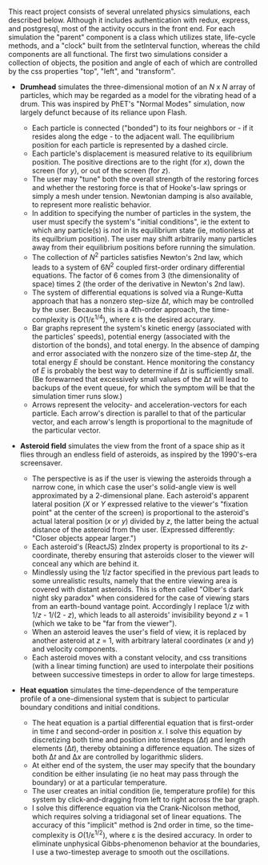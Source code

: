 This react project consists of several unrelated physics simulations, each described below.  Although it includes authentication
 with redux, express, and postgresql, most of the activity occurs in the front end.  For each simulation the "parent" component is a class which utilizes state, life-cycle methods, and a "clock" built from the setInterval function, whereas the child components are all functional.
 The first two simulations consider a collection of objects, the position and angle of each of which are controlled by the css properties "top", "left", and "transform".

* **Drumhead** simulates the three-dimensional motion of an *N* x *N* array of particles, which may be regarded as a model for the vibrating head of a drum.  This was inspired by PhET's "Normal Modes" simulation, now largely defunct because of its reliance upon Flash.
    * Each particle is connected ("bonded") to its four neighbors or - if it resides along the edge - to the adjacent wall.  The equilibrium position for each particle is represented by a dashed circle.
    * Each particle's displacement is measured relative to its equilibrium position.  The positive directions are to the right (for *x*), down the screen (for *y*), or out of the screen (for *z*).
    * The user may "tune" both the overall strength of the restoring forces and whether the restoring force is that of Hooke's-law springs or simply a mesh under tension.  Newtonian damping is also available, to represent more realistic behavior.
    * In addition to specifying the number of particles in the system, the user must specify the system's "initial conditions", ie the extent to which any particle(s) is *not* in its equilibrium state (ie, motionless at its equilbrium position).  The user may shift arbitrarily many particles away from their equilibrium positions before running the simulation.
    * The collection of *N*<sup>2</sup> particles satisfies Newton's 2nd law, which leads to a system of 6*N*<sup>2</sup> coupled first-order ordinary differential equations.  The factor of 6 comes from 3 (the dimensionality of space) times 2 (the order of the derivative in Newton's 2nd law).
    * The system of differential equations is solved via a Runge-Kutta approach that has a nonzero step-size &Delta;*t*, which may be controlled by the user.  Because this is a 4th-order approach, the time-complexity is *O*(1/&epsilon;<sup>1/4</sup>), where &epsilon; is the desired accurary.
    * Bar graphs represent the system's kinetic energy (associated with the particles' speeds), potential energy (associated with the distortion of the bonds), and total energy.  In the absence of damping and error associated with the nonzero size of the time-step &Delta;*t*, the total energy *E* should be constant.  Hence monitoring the constancy of *E* is probably the best way to determine if &Delta;*t* is sufficiently small.  (Be forewarned that excessively small values of the &Delta;*t* will lead to backups of the event queue, for which the symptom will be that the simulation timer runs slow.)
    * Arrows represent the velocity- and acceleration-vectors for each particle.  Each arrow's direction is parallel to that of the particular vector, and each arrow's length is proportional to the magnitude of the particular vector.

* **Asteroid field** simulates the view from the front of a space ship as it flies through an endless field of asteroids, as inspired by the 1990's-era screensaver.
    * The perspective is as if the user is viewing the asteroids through a narrow cone, in which case the user's solid-angle view is well approximated by a 2-dimensional plane. Each asteroid's apparent lateral position (*X* or *Y* expressed relative to the viewer's "fixation point" at the center of the screen) is proportional to the asteroid's actual lateral position (*x* or *y*) divided by *z*, the latter being the actual distance of the asteroid from the user. (Expressed differently: "Closer objects appear larger.")
    * Each asteroid's (ReactJS) zIndex property is proportional to its *z*-coordinate, thereby ensuring that asteroids closer to the viewer will conceal any which are behind it.
    * Mindlessly using the 1/*z* factor specified in the previous part leads to some unrealistic results, namely that the entire viewing area is covered with distant asteroids.  This is often called "Olber's dark night sky paradox" when considered for the case of viewing stars from an earth-bound vantage point.  Accordingly I replace 1/*z* with 1/*z* - 1/(2 - *z*), which leads to all asteroids' invisibility beyond *z* = 1 (which we take to be "far from the viewer").
    * When an asteroid leaves the user's field of view, it is replaced by another asteroid at *z* = 1, with arbitrary lateral coordinates (*x* and *y*) and velocity components.
    * Each asteroid moves with a constant velocity, and css transitions (with a linear timing function) are used to interpolate their positions between successive timesteps in order to allow for large timesteps.

* **Heat equation** simulates the time-dependence of the temperature profile of a one-dimensional system that is subject to particular boundary conditions and initial conditions.
    * The heat equation is a partial differential equation that is first-order in time *t* and second-order in position *x*.  I solve this equation by discretizing both time and position into timesteps (&Delta;*t*) and length elements (&Delta;*t*), thereby obtaining a difference equation.  The sizes of both &Delta;*t* and &Delta;*x* are controlled by logarithmic sliders.
    * At either end of the system, the user may specify that the boundary condition be either insulating (ie no heat may pass through the boundary) or at a particular temperature.
    * The user creates an initial condition (ie, temperature profile) for this system by click-and-dragging from left to right across the bar graph.
    * I solve this difference equation via the Crank-Nicolson method, which requires solving a tridiagonal set of linear equations.  The accuracy of this "implicit" method is 2nd order in time, so the time-complexity is *O*(1/&epsilon;<sup>1/2</sup>), where &epsilon; is the desired accuracy.  In order to eliminate unphysical Gibbs-phenomenon behavior at the boundaries, I use a two-timestep average to smooth out the oscillations.
